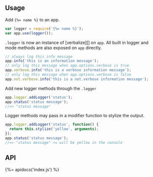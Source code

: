 ## Usage

Add `{%= name %}` to an app.

```js
var logger = require('{%= name %}');
var app.use(logger());
```

`.logger` is now an instance of [verbalize][] on `app`.
All built in logger and mode methods are also exposed on
`app` directly.

```js
// always log this info message
app.info('this is an information message');
// only log this message when app.options.verbose is true
app.verbose.info('this is a verbose information message');
// only log this message when app.options.verbose is false
app.not.verbose.info('this is a not.verbose information message');
```
Add new logger methods through the `.logger`

```js
app.logger.addLogger('status');
app.status('status message');
//=> "status message"
```
Logger methods may pass in a modifier function to stylize the output.

```js
app.logger.addLogger('status', function() {
  return this.stylize('yellow', arguments);
});
app.status('status message');
//=> "status message" <= will be yellow in the console
```

## API
{%= apidocs('index.js') %}
